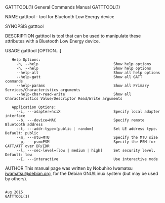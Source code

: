 GATTTOOL(1)                                                                              General Commands Manual                                                                              GATTTOOL(1)

NAME
       gatttool - tool for Bluetooth Low Energy device

SYNOPSIS
       gatttool

DESCRIPTION
       gatttool is tool that can be used to manipulate these attributes with a Bluetooth Low Energy device.

USAGE
         gatttool [OPTION...]

       Help Options:
         -h, --help                                  Show help options
         -h, --help                                  Show help options
         --help-all                                  Show all help options
         --help-gatt                                 Show all GATT commands
         --help-params                               Show all Primary Services/Characteristics arguments
         --help-char-read-write                      Show all Characteristics Value/Descriptor Read/Write arguments

       Application Options:
         --i, ---adapter=hciX                        Specify local adapter interface
         --b, ---device=MAC                          Specify remote Bluetooth address
         --t, ---addr-type=[public | random]         Set LE address type. Default: public
         --m, ---mtu=MTU                             Specify the MTU size
         --p, ---psm=PSM                             Specify the PSM for GATT/ATT over BR/EDR
         --l, ---sec-level=[low | medium | high]     Set security level. Default: low
         --I, ---interactive                         Use interactive mode

AUTHOR
       This manual page was written by Nobuhiro Iwamatsu <iwamatsu@debian.org>, for the Debian GNU/Linux system (but may be used by others).

                                                                                                 Aug 2015                                                                                     GATTTOOL(1)
